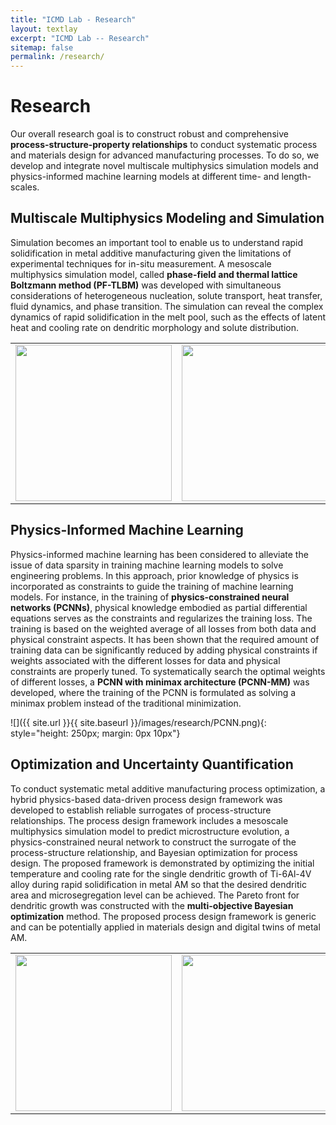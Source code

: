 ```yaml
---
title: "ICMD Lab - Research"
layout: textlay
excerpt: "ICMD Lab -- Research"
sitemap: false
permalink: /research/
---
```


# Research

Our overall research goal is to construct robust and comprehensive **process-structure-property relationships** to conduct systematic process and materials design for advanced manufacturing processes. To do so, we develop and integrate novel multiscale multiphysics simulation models and physics-informed machine learning models at different time- and length-scales.

## Multiscale Multiphysics Modeling and Simulation
Simulation becomes an important tool to enable us to understand rapid solidification in metal additive manufacturing given the limitations of experimental techniques for in-situ measurement. A mesoscale multiphysics simulation model, called **phase-field and thermal lattice Boltzmann method (PF-TLBM)** was developed with simultaneous considerations of heterogeneous nucleation, solute transport, heat transfer, fluid dynamics, and phase transition. The simulation can reveal the complex dynamics of rapid solidification in the melt pool, such as the effects of latent heat and cooling rate on dendritic morphology and solute distribution. 

<table><tr>
<!-- <td style="width:50%">
<iframe width="250" height="250"
src="{{ site.url }}{{ site.baseurl }}/images/research/Flow.mp4" 
frameborder="0" 
allow="accelerometer; autoplay; encrypted-media; gyroscope; picture-in-picture" 
allowfullscreen></iframe></td> -->
<td style="width:50%">
<img src="{{ site.url }}{{ site.baseurl }}/images/research/Ti64.jpg" height="250" />
</td>
<td style="width:50%">
<img src="{{ site.url }}{{ site.baseurl }}/images/research/AlSi10Mg.jpg" height="250" />
</td>
</tr></table>

## Physics-Informed Machine Learning
Physics-informed machine learning has been considered to alleviate the issue of data sparsity in training machine learning models to solve engineering problems. In this approach, prior knowledge of physics is incorporated as constraints to guide the training of machine learning models. For instance, in the training of **physics-constrained neural networks (PCNNs)**, physical knowledge embodied as partial differential equations serves as the constraints and regularizes the training loss. The training is based on the weighted average of all losses from both data and physical constraint aspects. It has been shown that the required amount of training data can be significantly reduced by adding physical constraints if weights associated with the different losses for data and physical constraints are properly tuned. To systematically search the optimal weights of different losses, a **PCNN with minimax architecture (PCNN-MM)** was developed, where the training of the PCNN is formulated as solving a minimax problem instead of the traditional minimization.

![]({{ site.url }}{{ site.baseurl }}/images/research/PCNN.png){: style="height: 250px; margin: 0px  10px"}

## Optimization and Uncertainty Quantification
To conduct systematic metal additive manufacturing process optimization, a hybrid physics-based data-driven process design framework was developed to establish reliable surrogates of process-structure relationships. The process design framework includes a mesoscale multiphysics simulation model to predict microstructure evolution, a physics-constrained neural network to construct the surrogate of the process-structure relationship, and Bayesian optimization for process design. The proposed framework is demonstrated by optimizing the initial temperature and cooling rate for the single dendritic growth of Ti-6Al-4V alloy during rapid solidification in metal AM so that the desired dendritic area and microsegregation level can be achieved. The Pareto front for dendritic growth was constructed with the **multi-objective Bayesian optimization** method. The proposed process design framework is generic and can be potentially applied in materials design and digital twins of metal AM.

<table><tr>
<td style="width:50%">
<img src="{{ site.url }}{{ site.baseurl }}/images/research/Research_Framework.png" height="250" />
</td>
<td style="width:50%">
<img src="{{ site.url }}{{ site.baseurl }}/images/research/Dendrites.png" height="250" />
</td>
<td style="width:50%">
<img src="{{ site.url }}{{ site.baseurl }}/images/research/BO.png" height="250" />
</td>
</tr></table>

